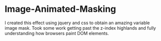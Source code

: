 # Image-Animated-Masking
I created this effect using jquery and css to obtain an amazing variable image mask. Took some work getting past the z-index highlands and fully understanding how browsers paint DOM elements.
